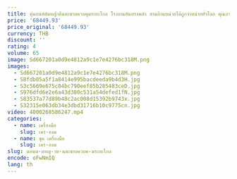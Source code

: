 ```yaml
---
title: หุ่นยนต์ตัดหญ้าตีนตะขาบควบคุมระยะไกล โรงงานอันทรงพลัง สามล้านหน่วยได้ถูกจําหน่ายทั่วโลก คุณภาพสูง ราคาถูก
price: '68449.93'
price_original: '68449.93'
currency: THB
discount: ''
rating: 4
volume: 65
image: Sd667201a0d9e4812a9c1e7e4276bc318M.png
images:
  - Sd667201a0d9e4812a9c1e7e4276bc318M.png
  - S8fdb05a5f1a8414e995bacdeeda9b4d3H.jpg
  - S3c5669e675c84bc790eef85b285483ceD.jpg
  - S976dfd6e2e6a43d380c531a54defed1fN.jpg
  - S83537a77d89b48c2ac008d15392b9743x.jpg
  - S32315e063db34e3dbd31716b10c9775cn.jpg
video: 4000268586247.mp4
categories:
  - name: เครื่องมือ
    slug: เคร-องม
  - name: ชุด เครื่องมือ
    slug: เคร-องม
slug: นยนต-ดหญ-าต-นตะขาบควบค-มระยะไกล
encode: oFwNmIQ
lang: th
---
```

  
